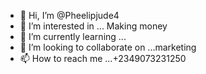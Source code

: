 - 👋 Hi, I’m @Pheelipjude4
- 👀 I’m interested in ... Making money
- 🌱 I’m currently learning ...
- 💞️ I’m looking to collaborate on ...marketing
- 📫 How to reach me ...+2349073231250

<!---
Pheelipjude4/Pheelipjude4 is a ✨ special ✨ repository because its `README.md` (this file) appears on your GitHub profile.
You can click the Preview link to take a look at your changes.
--->
